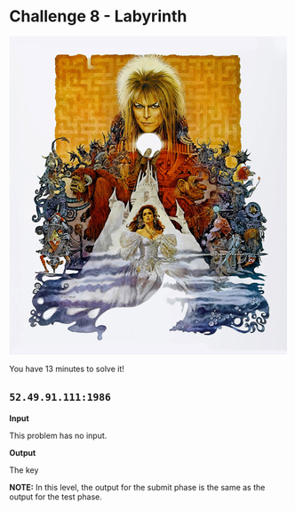 # Challenge 8 - Labyrinth

![labyrinth](https://raw.githubusercontent.com/kutyel/tuenti-challenge-6/master/Challenge%208/labyrinth.jpg?token=AE49TWwvxJ6H-0SL1Q9dQ1RtuX_eUuufks5XMtbLwA%3D%3D)

You have 13 minutes to solve it!

## ```52.49.91.111:1986```

**Input**

This problem has no input.

**Output**

The key

**NOTE:** In this level, the output for the submit phase is the same as the output for the test phase.
